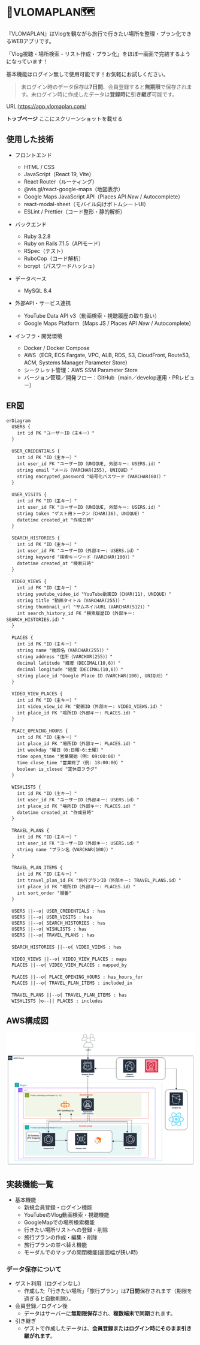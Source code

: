 # 🎥VLOMAPLAN🗺️
『VLOMAPLAN』はVlogを観ながら旅行で行きたい場所を整理・プラン化できるWEBアプリです。

「Vlog視聴・場所検索・リスト作成・プラン化」をほぼ一画面で完結するようになっています！

基本機能はログイン無しで使用可能です！お気軽にお試しください。
> 未ログイン時のデータ保存は**7日間**、会員登録すると**無期限**で保存されます。未ログイン時に作成したデータは**登録時に引き継ぎ**可能です。


URL:https://app.vlomaplan.com/

**トップページ**
ここにスクリーンショットを載せる

## 使用した技術

- フロントエンド
  - HTML / CSS 
  - JavaScript（React 19, Vite）
  - React Router（ルーティング）
  - @vis.gl/react-google-maps（地図表示）
  - Google Maps JavaScript API（Places API *New* / Autocomplete）
  - react-modal-sheet（モバイル向けボトムシートUI）
  - ESLint / Prettier（コード整形・静的解析）

- バックエンド
  - Ruby 3.2.8
  - Ruby on Rails 7.1.5（APIモード）
  - RSpec（テスト）
  - RuboCop（コード解析）
  - bcrypt（パスワードハッシュ）

- データベース
  - MySQL 8.4

- 外部API・サービス連携
  - YouTube Data API v3（動画検索・視聴履歴の取り扱い）
  - Google Maps Platform（Maps JS / Places API *New* / Autocomplete）

- インフラ・開発環境
  - Docker / Docker Compose
  - AWS（ECR, ECS Fargate, VPC, ALB, RDS, S3, CloudFront, Route53, ACM, Systems Manager Parameter Store）
  - シークレット管理：AWS SSM Parameter Store
  - バージョン管理／開発フロー：GitHub（main／develop運用・PRレビュー）

## ER図
```mermaid
erDiagram
  USERS {
    int id PK "ユーザーID（主キー）"
  }

  USER_CREDENTIALS {
    int id PK "ID（主キー）"
    int user_id FK "ユーザーID（UNIQUE, 外部キー: USERS.id）"
    string email "メール（VARCHAR(255), UNIQUE）"
    string encrypted_password "暗号化パスワード（VARCHAR(60)）"
  }

  USER_VISITS {
    int id PK "ID（主キー）"
    int user_id FK "ユーザーID（UNIQUE, 外部キー: USERS.id）"
    string token "ゲスト用トークン（CHAR(36), UNIQUE）"
    datetime created_at "作成日時"
  }

  SEARCH_HISTORIES {
    int id PK "ID（主キー）"
    int user_id FK "ユーザーID（外部キー: USERS.id）"
    string keyword "検索キーワード（VARCHAR(100)）"
    datetime created_at "検索日時"
  }

  VIDEO_VIEWS {
    int id PK "ID（主キー）"
    string youtube_video_id "YouTube動画ID（CHAR(11), UNIQUE）"
    string title "動画タイトル（VARCHAR(255)）"
    string thumbnail_url "サムネイルURL（VARCHAR(512)）"
    int search_history_id FK "検索履歴ID（外部キー: SEARCH_HISTORIES.id）"
  }

  PLACES {
    int id PK "ID（主キー）"
    string name "施設名（VARCHAR(255)）"
    string address "住所（VARCHAR(255)）"
    decimal latitude "緯度（DECIMAL(10,6)）"
    decimal longitude "経度（DECIMAL(10,6)）"
    string place_id "Google Place ID（VARCHAR(100), UNIQUE）"
  }

  VIDEO_VIEW_PLACES {
    int id PK "ID（主キー）"
    int video_view_id FK "動画ID（外部キー: VIDEO_VIEWS.id）"
    int place_id FK "場所ID（外部キー: PLACES.id）"
  }

  PLACE_OPENING_HOURS {
    int id PK "ID（主キー）"
    int place_id FK "場所ID（外部キー: PLACES.id）"
    int weekday "曜日（0:日曜~6:土曜）"
    time open_time "営業開始（例: 09:00:00）"
    time close_time "営業終了（例: 18:00:00）"
    boolean is_closed "定休日フラグ"
  }

  WISHLISTS {
    int id PK "ID（主キー）"
    int user_id FK "ユーザーID（外部キー: USERS.id）"
    int place_id FK "場所ID（外部キー: PLACES.id）"
    datetime created_at "作成日時"
  }

  TRAVEL_PLANS {
    int id PK "ID（主キー）"
    int user_id FK "ユーザーID（外部キー: USERS.id）"
    string name "プラン名（VARCHAR(100)）"
  }

  TRAVEL_PLAN_ITEMS {
    int id PK "ID（主キー）"
    int travel_plan_id FK "旅行プランID（外部キー: TRAVEL_PLANS.id）"
    int place_id FK "場所ID（外部キー: PLACES.id）"
    int sort_order "順番"
  }

  USERS ||--o| USER_CREDENTIALS : has
  USERS ||--o| USER_VISITS : has
  USERS ||--o{ SEARCH_HISTORIES : has
  USERS ||--o{ WISHLISTS : has
  USERS ||--o{ TRAVEL_PLANS : has

  SEARCH_HISTORIES ||--o{ VIDEO_VIEWS : has

  VIDEO_VIEWS ||--o{ VIDEO_VIEW_PLACES : maps
  PLACES ||--o{ VIDEO_VIEW_PLACES : mapped_by

  PLACES ||--o{ PLACE_OPENING_HOURS : has_hours_for
  PLACES ||--o{ TRAVEL_PLAN_ITEMS : included_in

  TRAVEL_PLANS ||--o{ TRAVEL_PLAN_ITEMS : has
  WISHLISTS }o--|| PLACES : includes
```

## AWS構成図
![インフラ構成図](./documents/インフラ構成図.png)

## 実装機能一覧
- 基本機能
  - 新規会員登録・ログイン機能
  - YouTubeのVlog動画検索・視聴機能
  - GoogleMapでの場所検索機能
  - 行きたい場所リストへの登録・削除
  - 旅行プランの作成・編集・削除
  - 旅行プランの並べ替え機能
  - モーダルでのマップの開閉機能(画面幅が狭い時)

### データ保存について

- ゲスト利用（ログインなし）
  - 作成した「行きたい場所」「旅行プラン」は**7日間**保存されます（期限を過ぎると自動削除）。
- 会員登録／ログイン後
  - データはサーバーに**無期限保存**され、**複数端末で同期**されます。
- 引き継ぎ
  - ゲストで作成したデータは、**会員登録またはログイン時にそのまま引き継がれます**。
